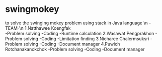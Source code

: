 # swingmokey
to solve the swinging mokey problem using stack in Java language \n
-TEAM-\n
1.Natthawee   Koengfak             
  -Problem solving
  -Coding
  -Runtime calculation
2.Wasawat     Pengprakhon
  -Problem solving
  -Coding
  -Limitation finding
3.Nicharee    Chalermsuksri
  -Problem solving
  -Coding
  -Document manager
4.Puwich      Rotchanakanokchok 
  -Problem solving
  -Coding
  -Document manager
